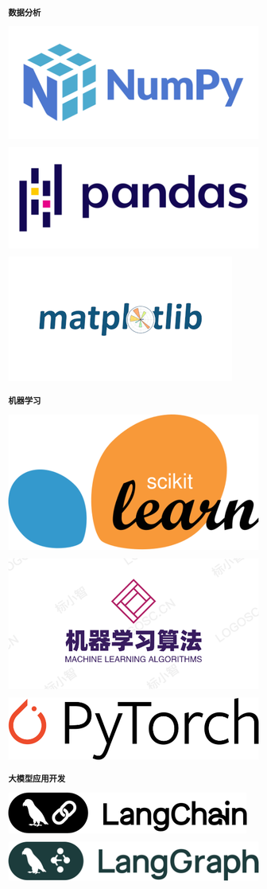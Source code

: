 ### 数据分析


[![Numpy](imgs/NumPy.svg)](https://torture.blog.csdn.net/article/details/127776372?fromshare=blogdetail&sharetype=blogdetail&sharerId=127776372&sharerefer=PC&sharesource=weixin_41370128&sharefrom=from_link)


[![Pandas](imgs/Pandas_logo.svg)](https://blog.csdn.net/qq_41854911/article/details/122696986?fromshare=blogdetail&sharetype=blogdetail&sharerId=122696986&sharerefer=PC&sharesource=weixin_41370128&sharefrom=from_link)


[![Matplotlib](imgs/Matplotlib.png)](https://blog.csdn.net/enlybbq/article/details/149613614?fromshare=blogdetail&sharetype=blogdetail&sharerId=149613614&sharerefer=PC&sharesource=weixin_41370128&sharefrom=from_link)


### 机器学习

[![SKlearn](imgs/Scikit_learn_logo_small.svg)](https://blog.csdn.net/2301_79262050/article/details/139127464?fromshare=blogdetail&sharetype=blogdetail&sharerId=139127464&sharerefer=PC&sharesource=weixin_41370128&sharefrom=from_link)

[![sklearn算法](imgs/ml.png)](https://blog.csdn.net/qq_39763246/article/details/119615696?fromshare=blogdetail&sharetype=blogdetail&sharerId=119615696&sharerefer=PC&sharesource=weixin_41370128&sharefrom=from_link)


[![Pytorch](imgs/PyTorch_logo.svg)](https://blog.csdn.net/feichangyanse/article/details/129044859?fromshare=blogdetail&sharetype=blogdetail&sharerId=129044859&sharerefer=PC&sharesource=weixin_41370128&sharefrom=from_link)


### 大模型应用开发

[![LangChain](imgs/LangChain_Logo.svg)](https://blog.csdn.net/jeffray1991/category_12591752.html)


[![LangGraph](imgs/langgraph.svg)](https://apframework.com/blog/essay/2025-06-08-LangGraph-Tutorials)